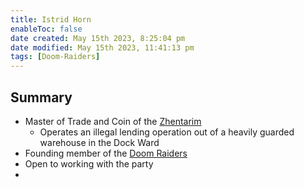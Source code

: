 ```yaml
---
title: Istrid Horn
enableToc: false
date created: May 15th 2023, 8:25:04 pm
date modified: May 15th 2023, 11:41:13 pm
tags: [Doom-Raiders]
---
```

## Summary
- Master of Trade and Coin of the [Zhentarim](../Factions/Zhentarim.md)
	- Operates an illegal lending operation out of a heavily guarded warehouse in the Dock Ward
- Founding member of the [Doom Raiders](../Factions/Doom%20Raiders.md)
- Open to working with the party
- 

